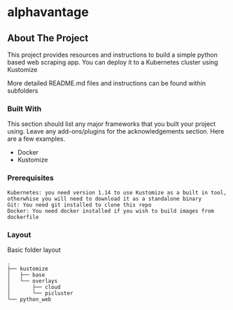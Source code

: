 # alphavantage

<!-- ABOUT THE PROJECT -->
## About The Project

This project provides resources and instructions to build a simple python based web scraping app. You can deploy it to a Kubernetes cluster using Kustomize

More detailed README.md files and instructions can be found within subfolders

### Built With

This section should list any major frameworks that you built your project using. Leave any add-ons/plugins for the acknowledgements section. Here are a few examples.
* Docker
* Kustomize

### Prerequisites

    Kubernetes: you need version 1.14 to use Kustomize as a built in tool, otherwhise you will need to download it as a standalone binary
    Git: You need git installed to clone this repo
    Docker: You need docker installed if you wish to build images from dockerfile
    
### Layout

Basic folder layout

    .
    ├── kustomize
    │   ├── base
    │   └── overlays
    │       ├── cloud
    │       └── picluster
    └── python_web